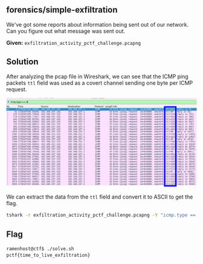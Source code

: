 ## forensics/simple-exfiltration

We've got some reports about information being sent out of our network. Can you figure out what message was sent out.

**Given:** `exfiltration_activity_pctf_challenge.pcapng`

## Solution

After analyzing the pcap file in Wireshark, we can see that the ICMP ping packets `ttl` field was used as a covert channel sending one byte per ICMP request. 

![ICMP ping packets](wireshark.png)

We can extract the data from the `ttl` field and convert it to ASCII to get the flag.

```bash
tshark -r exfiltration_activity_pctf_challenge.pcapng -Y "icmp.type == 8" -Tfields -e ip.ttl | awk '{printf "%c", $1} END{printf "\n"}'
```

## Flag
```bash
ramenhost@ctf$ ./solve.sh 
pctf{time_to_live_exfiltration}
```